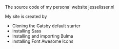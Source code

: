 The source code of my personal website jesselisser.nl

My site is created by 
- Cloning the Gatsby default starter
- Installing Sass
- Installing and importing Bulma
- Installing Font Awesome Icons